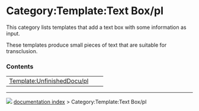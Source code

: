 # Category:Template:Text Box/pl
This category lists templates that add a text box with some information as input.

These templates produce small pieces of text that are suitable for transclusion.

### Contents

|     |     |     |
| --- | --- | --- |
| [Template:UnfinishedDocu/pl](Template_UnfinishedDocu/pl.md) |



---
![](images/Right_arrow.png) [documentation index](../README.md) > Category:Template:Text Box/pl
